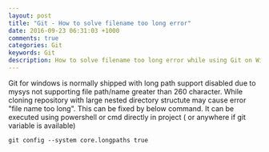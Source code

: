 ```yaml
---
layout: post
title: "Git - How to solve filename too long error"
date: 2016-09-23 06:31:03 +1000
comments: true
categories: Git
keywords: Git
description: How to solve filename too long error while using Git on Windows
---
```


Git for windows is normally shipped with long path support disabled due to mysys not supporting file path/name greater than 260 character. While cloning repository with large nested directory structute may cause error "file name too long". This can be fixed by below command. It can be executed using powershell or cmd directly in project ( or anywhere if git variable is available)

``` plain cmd.exe
git config --system core.longpaths true
```